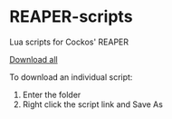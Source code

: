 # REAPER-scripts
Lua scripts for Cockos' REAPER 

[Download all](https://github.com/Buy-One/REAPER-scripts/archive/refs/heads/main.zip)

To download an individual script:
1. Enter the folder
2. Right click the script link and Save As
